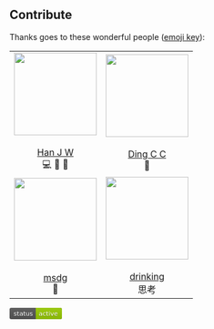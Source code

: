 ## Contribute
Thanks goes to these wonderful people ([emoji key](https://allcontributors.org/docs/en/emoji-key)):

|        |   |
| :-----------: | :-----------: |
| <div align="center"><img width="145" height="145" src="https://s2.loli.net/2021/12/14/jlaXEkN8GOLdKRu.jpg"/></div> <br>[Han J W](https://github.com/NjustJiaweihan) <br>💻 🎨 🤔     | <div align="center"><img width="145" height="145" src="https://s2.loli.net/2021/12/15/JcN5GH4f7kATjuZ.jpg"/></div> <br>[Ding C C](https://github.com/1589371038) <br>👀      |
|<div align="center"><img width="145" height="145" src="https://s2.loli.net/2021/12/15/CvZkp9x7YBb1n2l.jpg"/></div> <br>[msdg](https://github.com/dm4157) <br> 🐛 | <div align="center"><img width="145" height="145" src="https://s2.loli.net/2021/12/15/ZSlECTWI67YgF2i.jpg"/></div> <br>[drinking](https://github.com/drinking) <br> 思考 |

<svg xmlns="http://www.w3.org/2000/svg" width="92" height="20">
  <linearGradient id="smooth" x2="0" y2="100%">
    <stop offset="0" stop-color="#bbb" stop-opacity=".1"/>
    <stop offset="1" stop-opacity=".1"/>
  </linearGradient>
  <rect rx="3" width="92" height="20" fill="#555"/>
  <rect rx="3" x="46" width="46" height="20" fill="#97CA00"/>
  <rect x="46" width="4" height="20" fill="#97CA00"/>
  <rect rx="3" width="92" height="20" fill="url(#smooth)"/>
  <g fill="#fff" text-anchor="middle" font-family="DejaVu Sans,Verdana,Geneva,sans-serif" font-size="11">
    <text x="24" y="15" fill="#010101" fill-opacity=".3">status</text>
    <text x="24" y="14">status</text>
    <text x="68" y="15" fill="#010101" fill-opacity=".3">active</text>
    <text x="68" y="14">active</text>
  </g>
</svg>